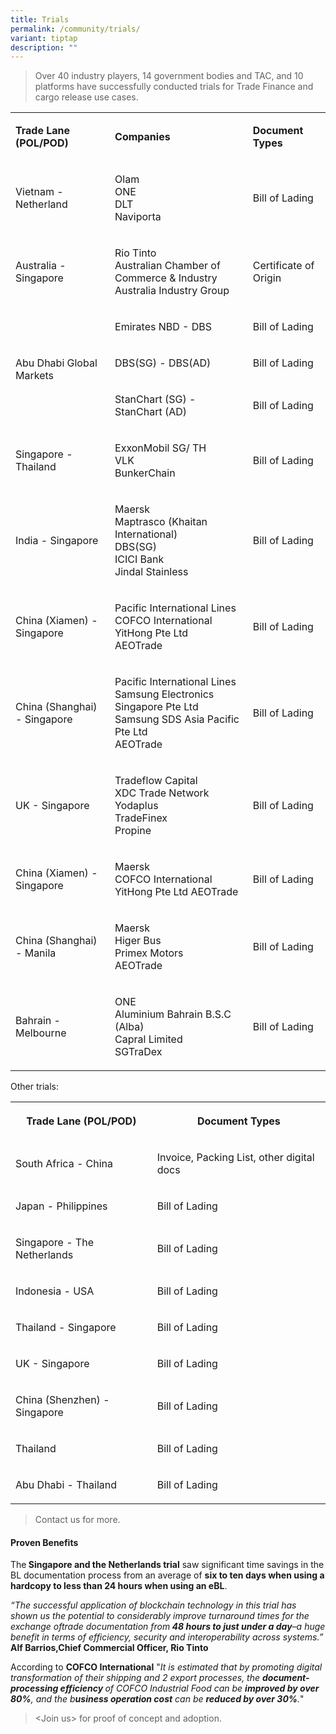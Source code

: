 ```yaml
---
title: Trials
permalink: /community/trials/
variant: tiptap
description: ""
---
```

<blockquote>
<p>Over 40 industry players, 14 government bodies and TAC, and 10 platforms
have successfully conducted trials for Trade Finance and cargo release
use cases.</p>
</blockquote>
<table style="minWidth: 75px">
<colgroup>
<col>
<col>
<col>
</colgroup>
<tbody>
<tr>
<td rowspan="1" colspan="1">
<p><strong>Trade Lane (POL/POD)</strong>
</p>
</td>
<td rowspan="1" colspan="1">
<p><strong>Companies</strong>
</p>
</td>
<td rowspan="1" colspan="1">
<p><strong>Document Types</strong>
</p>
</td>
</tr>
<tr>
<td rowspan="1" colspan="1">
<p>Vietnam - Netherland</p>
</td>
<td rowspan="1" colspan="1">
<p>Olam
<br>ONE
<br>DLT
<br>Naviporta</p>
</td>
<td rowspan="1" colspan="1">
<p>Bill of Lading</p>
</td>
</tr>
<tr>
<td rowspan="1" colspan="1">
<p>Australia - Singapore</p>
</td>
<td rowspan="1" colspan="1">
<p>Rio Tinto
<br>Australian Chamber of Commerce &amp; Industry
<br>Australia Industry Group</p>
</td>
<td rowspan="1" colspan="1">
<p>Certificate of Origin</p>
</td>
</tr>
<tr>
<td rowspan="3" colspan="1">
<p>Abu Dhabi Global Markets</p>
</td>
<td rowspan="1" colspan="1">
<p>Emirates NBD - DBS</p>
</td>
<td rowspan="1" colspan="1">
<p>Bill of Lading</p>
</td>
</tr>
<tr>
<td rowspan="1" colspan="1">
<p>DBS(SG) - DBS(AD)</p>
</td>
<td rowspan="1" colspan="1">
<p>Bill of Lading</p>
</td>
</tr>
<tr>
<td rowspan="1" colspan="1">
<p>StanChart (SG) - StanChart (AD)</p>
</td>
<td rowspan="1" colspan="1">
<p>Bill of Lading</p>
</td>
</tr>
<tr>
<td rowspan="1" colspan="1">
<p>Singapore - Thailand</p>
</td>
<td rowspan="1" colspan="1">
<p>ExxonMobil SG/ TH
<br>VLK
<br>BunkerChain</p>
</td>
<td rowspan="1" colspan="1">
<p>Bill of Lading</p>
</td>
</tr>
<tr>
<td rowspan="1" colspan="1">
<p>India - Singapore</p>
</td>
<td rowspan="1" colspan="1">
<p>Maersk
<br>Maptrasco (Khaitan International)
<br>DBS(SG)
<br>ICICI Bank
<br>Jindal Stainless</p>
</td>
<td rowspan="1" colspan="1">
<p>Bill of Lading</p>
</td>
</tr>
<tr>
<td rowspan="1" colspan="1">
<p>China (Xiamen) -
<br>Singapore</p>
</td>
<td rowspan="1" colspan="1">
<p>Pacific International Lines
<br>COFCO International
<br>YitHong Pte Ltd
<br>AEOTrade</p>
</td>
<td rowspan="1" colspan="1">
<p>Bill of Lading</p>
</td>
</tr>
<tr>
<td rowspan="1" colspan="1">
<p>China (Shanghai) - Singapore</p>
</td>
<td rowspan="1" colspan="1">
<p>Pacific International Lines
<br>Samsung Electronics Singapore Pte Ltd
<br>Samsung SDS Asia Pacific Pte Ltd
<br>AEOTrade</p>
</td>
<td rowspan="1" colspan="1">
<p>Bill of Lading</p>
</td>
</tr>
<tr>
<td rowspan="1" colspan="1">
<p>UK - Singapore</p>
</td>
<td rowspan="1" colspan="1">
<p>Tradeflow Capital
<br>XDC Trade Network
<br>Yodaplus
<br>TradeFinex
<br>Propine</p>
</td>
<td rowspan="1" colspan="1">
<p>Bill of Lading</p>
</td>
</tr>
<tr>
<td rowspan="1" colspan="1">
<p>China (Xiamen) - Singapore</p>
</td>
<td rowspan="1" colspan="1">
<p>Maersk
<br>COFCO International YitHong Pte Ltd AEOTrade</p>
</td>
<td rowspan="1" colspan="1">
<p>Bill of Lading</p>
</td>
</tr>
<tr>
<td rowspan="1" colspan="1">
<p>China (Shanghai) - Manila</p>
</td>
<td rowspan="1" colspan="1">
<p>Maersk
<br>Higer Bus
<br>Primex Motors
<br>AEOTrade</p>
</td>
<td rowspan="1" colspan="1">
<p>Bill of Lading</p>
</td>
</tr>
<tr>
<td rowspan="1" colspan="1">
<p>Bahrain - Melbourne&nbsp;</p>
</td>
<td rowspan="1" colspan="1">
<p>ONE
<br>Aluminium Bahrain B.S.C (Alba)
<br>Capral Limited
<br>SGTraDex</p>
</td>
<td rowspan="1" colspan="1">
<p>Bill of Lading</p>
</td>
</tr>
</tbody>
</table>
<p></p>
<p>Other trials:</p>
<table style="minWidth: 50px">
<colgroup>
<col>
<col>
</colgroup>
<tbody>
<tr>
<th rowspan="1" colspan="1">
<p>Trade Lane (POL/POD)</p>
</th>
<th rowspan="1" colspan="1">
<p><strong>Document Types</strong>
</p>
</th>
</tr>
<tr>
<td rowspan="1" colspan="1">
<p>South Africa - China</p>
</td>
<td rowspan="1" colspan="1">
<p>Invoice, Packing List, other digital docs</p>
</td>
</tr>
<tr>
<td rowspan="1" colspan="1">
<p>Japan - Philippines</p>
</td>
<td rowspan="1" colspan="1">
<p>Bill of Lading</p>
</td>
</tr>
<tr>
<td rowspan="1" colspan="1">
<p>Singapore - The Netherlands</p>
</td>
<td rowspan="1" colspan="1">
<p>Bill of Lading</p>
</td>
</tr>
<tr>
<td rowspan="1" colspan="1">
<p>Indonesia - USA</p>
</td>
<td rowspan="1" colspan="1">
<p>Bill of Lading</p>
</td>
</tr>
<tr>
<td rowspan="1" colspan="1">
<p>Thailand - Singapore</p>
</td>
<td rowspan="1" colspan="1">
<p>Bill of Lading</p>
</td>
</tr>
<tr>
<td rowspan="1" colspan="1">
<p>UK - Singapore</p>
</td>
<td rowspan="1" colspan="1">
<p>Bill of Lading</p>
</td>
</tr>
<tr>
<td rowspan="1" colspan="1">
<p>China (Shenzhen) - Singapore</p>
</td>
<td rowspan="1" colspan="1">
<p>Bill of Lading</p>
</td>
</tr>
<tr>
<td rowspan="1" colspan="1">
<p>Thailand</p>
</td>
<td rowspan="1" colspan="1">
<p>Bill of Lading</p>
</td>
</tr>
<tr>
<td rowspan="1" colspan="1">
<p>Abu Dhabi - Thailand</p>
</td>
<td rowspan="1" colspan="1">
<p>Bill of Lading</p>
</td>
</tr>
</tbody>
</table>
<p></p>
<blockquote>
<p>Contact us for more.</p>
</blockquote>
<h4>Proven Benefits</h4>
<p>The<strong> Singapore and the Netherlands trial</strong> saw significant
time savings in the BL documentation process from an average of <strong>six to ten days when using a hardcopy to less than 24 hours when using an eBL</strong>.</p>
<p><em>“The successful application of blockchain technology in this trial has shown us the potential to considerably improve turnaround times for the exchange oftrade documentation from</em><strong><em> 48 hours to just under a day</em></strong><em>–a huge benefit in terms of efficiency, security and interoperability across systems.”</em>  <strong>Alf Barrios,Chief Commercial Officer, Rio Tinto</strong>
</p>
<p>According to <strong>COFCO International</strong> "<em>It is estimated that by promoting digital transformation of their shipping and 2 export processes, the </em><strong><em>document-processing efficiency </em></strong><em>of COFCO Industrial Food can be </em><strong><em>improved by over 80%</em></strong><em>, and the b</em><strong><em>usiness operation cost</em></strong><em> can be </em><strong><em>reduced by over 30%</em></strong><em>.</em>"</p>
<p></p>
<blockquote>
<p>&lt;Join us&gt; for proof of concept and adoption.</p>
</blockquote>
<p></p>
<p></p>
<p></p>
<p></p>
<p></p>
<p></p>